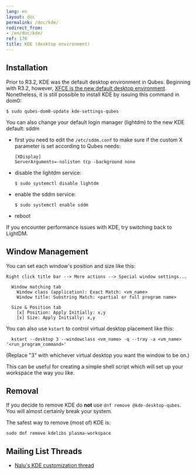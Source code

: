 ```yaml
---
lang: en
layout: doc
permalink: /doc/kde/
redirect_from:
- /en/doc/kde/
ref: 176
title: KDE (desktop environment)
---
```


Installation
------------

Prior to R3.2, KDE was the default desktop environment in Qubes. Beginning with
R3.2, however, [XFCE is the new default desktop environment](/doc/releases/3.2/release-notes/). Nonetheless, it is
still possible to install KDE by issuing this command in dom0:

```shell_session
$ sudo qubes-dom0-update kde-settings-qubes
```

You can also change your default login manager (lightdm) to the new KDE default: sddm

* first you need to edit the `/etc/sddm.conf` to make sure if the custom X parameter is set according to Qubes needs:

    ~~~
   [XDisplay]
   ServerArguments=-nolisten tcp -background none
    ~~~

* disable the lightdm service:

    ~~~
   $ sudo systemctl disable lightdm
    ~~~

* enable the sddm service:

    ~~~
    $ sudo systemctl enable sddm
    ~~~

* reboot

If you encounter performance issues with KDE, try switching back to LightDM.

Window Management
-----------------

You can set each window's position and size like this:

~~~
Right click title bar --> More actions --> Special window settings...

  Window matching tab
    Window class (application): Exact Match: <vm_name>
    Window title: Substring Match: <partial or full program name>

  Size & Position tab
    [x] Position: Apply Initially: x,y
    [x] Size: Apply Initially: x,y
~~~

You can also use `kstart` to control virtual desktop placement like this:

~~~
  kstart --desktop 3 --windowclass <vm_name> -q --tray -a <vm_name> '<run_program_command>'
~~~

(Replace "3" with whichever virtual desktop you want the window to be
on.)

This can be useful for creating a simple shell script which will set up your
workspace the way you like.

Removal
------------

If you decide to remove KDE do **not** use `dnf remove @kde-desktop-qubes`. You will almost certainly break your system.

The safest way to remove (most of) KDE is:

~~~
sudo dnf remove kdelibs plasma-workspace
~~~

Mailing List Threads
--------------------

* [Nalu's KDE customization thread](https://groups.google.com/d/topic/qubes-users/KhfzF19NG1s/discussion)

